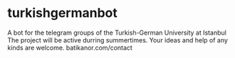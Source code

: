 # turkishgermanbot
A bot for the telegram groups of the Turkish-German University at Istanbul
The project will be active durring summertimes.
Your ideas and help of any kinds are welcome. batikanor.com/contact

